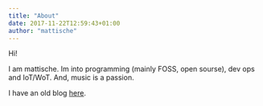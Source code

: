 ```yaml
---
title: "About"
date: 2017-11-22T12:59:43+01:00
author: "mattische"
---
```

Hi!

I am mattische.
Im into programming (mainly FOSS, open sourse), dev ops and IoT/WoT.
And, music is a passion.

I have an old blog <a href="http://mattische.tumblr.com">here</a>.
